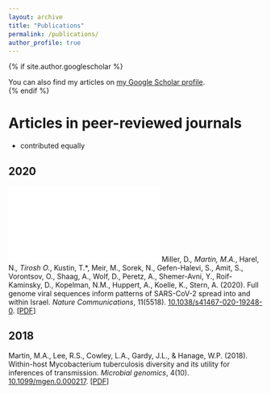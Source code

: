 ```yaml
---
layout: archive
title: "Publications"
permalink: /publications/
author_profile: true
---
```


{% if site.author.googlescholar %}
  <div class="wordwrap">You can also find my articles on <a href="{{site.author.googlescholar}}">my Google Scholar profile</a>.</div>
{% endif %}

# Articles in peer-reviewed journals
* contributed equally 
## 2020 
![background](/files/sars_cov2_israel.pdf)
Miller, D.*, Martin, M.A.*, Harel, N.*, Tirosh O.*, Kustin, T.*, Meir, M., Sorek, N., Gefen-Halevi, S., Amit, S., Vorontsov, O., Shaag, A., Wolf, D., Peretz, A., Shemer-Avni, Y., Roif-Kaminsky, D., Kopelman, N.M., Huppert, A., Koelle, K., Stern, A. (2020). Full genome viral sequences inform patterns of SARS-CoV-2 spread into and within Israel. *Nature Communications*, 11(5518). [10.1038/s41467-020-19248-0](https://doi.org/10.1038/s41467-020-19248-0). \[[PDF](https://m-a-martin.github.io/files/sars_cov2_israel.pdf)\]
## 2018
Martin, M.A., Lee, R.S., Cowley, L.A., Gardy, J.L., & Hanage, W.P. (2018). Within-host Mycobacterium tuberculosis diversity and its utility for inferences of transmission. *Microbial genomics*, 4(10). [10.1099/mgen.0.000217](https://doi.org/10.1099/mgen.0.000217). \[[PDF](https://m-a-martin.github.io/files/tb_within_host.pdf)\]
